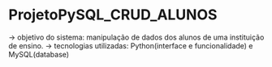 # ProjetoPySQL_CRUD_ALUNOS
-> objetivo do sistema: manipulação de dados dos alunos de uma instituição de ensino.
-> tecnologias utilizadas: Python(interface e funcionalidade) e MySQL(database)

